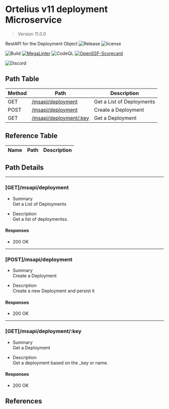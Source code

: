 # Ortelius v11 deployment Microservice

> Version 11.0.0

RestAPI for the Deployment Object
![Release](https://img.shields.io/github/v/release/ortelius/scec-deployment?sort=semver)
![license](https://img.shields.io/github/license/ortelius/scec-deployment)

![Build](https://img.shields.io/github/actions/workflow/status/ortelius/scec-deployment/build-push-chart.yml)
[![MegaLinter](https://github.com/ortelius/scec-deployment/workflows/MegaLinter/badge.svg?branch=main)](https://github.com/ortelius/scec-deployment/actions?query=workflow%3AMegaLinter+branch%3Amain)
![CodeQL](https://github.com/ortelius/scec-deployment/workflows/CodeQL/badge.svg)
[![OpenSSF-Scorecard](https://api.securityscorecards.dev/projects/github.com/ortelius/scec-deployment/badge)](https://api.securityscorecards.dev/projects/github.com/ortelius/scec-deployment)

![Discord](https://img.shields.io/discord/722468819091849316)

## Path Table

| Method | Path | Description |
| --- | --- | --- |
| GET | [/msapi/deployment](#getmsapideployment) | Get a List of Deployments |
| POST | [/msapi/deployment](#postmsapideployment) | Create a Deployment |
| GET | [/msapi/deployment/:key](#getmsapideploymentkey) | Get a Deployment |

## Reference Table

| Name | Path | Description |
| --- | --- | --- |

## Path Details

***

### [GET]/msapi/deployment

- Summary  
Get a List of Deployments

- Description  
Get a list of deploymentss.

#### Responses

- 200 OK

***

### [POST]/msapi/deployment

- Summary  
Create a Deployment

- Description  
Create a new Deployment and persist it

#### Responses

- 200 OK

***

### [GET]/msapi/deployment/:key

- Summary  
Get a Deployment

- Description  
Get a deployment based on the _key or name.

#### Responses

- 200 OK

## References
